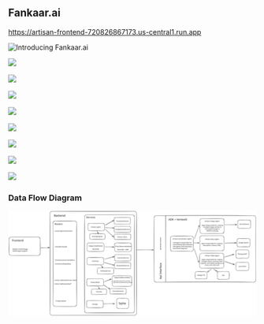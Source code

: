 ## Fankaar.ai

https://artisan-frontend-720826867173.us-central1.run.app

![Introducing Fankaar.ai](https://i.postimg.cc/1tffyF0b/Screenshot-2025-09-24-at-3-07-54-AM.png)

![](https://i.postimg.cc/R0qMtB3H/Screenshot-2025-09-24-at-3-15-53-AM.png)

![](https://i.postimg.cc/wvLY5T97/Screenshot-2025-09-24-at-3-19-11-AM.png)

![](https://i.postimg.cc/SxBZ6LRf/Screenshot-2025-09-24-at-3-19-45-AM.png)

![](https://i.postimg.cc/cHgkwDMh/Screenshot-2025-09-24-at-3-57-54-AM.png)

![](https://i.postimg.cc/prLkWqcR/Screenshot-2025-09-24-at-3-22-06-AM.png)

![](https://i.postimg.cc/MGJDMW3s/Screenshot-2025-09-24-at-3-24-11-AM.png)

![](https://i.postimg.cc/Hnr5vKPc/Screenshot-2025-09-24-at-3-26-51-AM.png)

![](https://i.postimg.cc/pTTny4vG/Screenshot-2025-09-24-at-3-27-41-AM.png)
### Data Flow Diagram

![Data Flow Diagram](../dfd.svg)

<!--

**Here are some ideas to get you started:**

🙋‍♀️ A short introduction - what is your organization all about?
🌈 Contribution guidelines - how can the community get involved?
👩‍💻 Useful resources - where can the community find your docs? Is there anything else the community should know?
🍿 Fun facts - what does your team eat for breakfast?
🧙 Remember, you can do mighty things with the power of [Markdown](https://docs.github.com/github/writing-on-github/getting-started-with-writing-and-formatting-on-github/basic-writing-and-formatting-syntax)
-->
